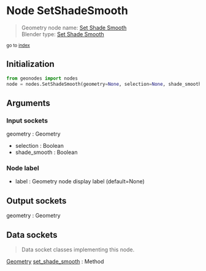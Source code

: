 
# Node SetShadeSmooth

> Geometry node name: [Set Shade Smooth](https://docs.blender.org/manual/en/latest/modeling/geometry_nodes/material/set_shade_smooth.html)<br>
  Blender type: [Set Shade Smooth](https://docs.blender.org/api/current/bpy.types.GeometryNodeSetShadeSmooth.html)
  
<sub>go to [index](/docs/index.md)</sub>

## Initialization

```python
from geonodes import nodes
node = nodes.SetShadeSmooth(geometry=None, selection=None, shade_smooth=None, label=None)
```



## Arguments


### Input sockets

geometry : Geometry
- selection : Boolean
- shade_smooth : Boolean

### Node label

- label : Geometry node display label (default=None)

## Output sockets

geometry : Geometry

## Data sockets

> Data socket classes implementing this node.
  
[Geometry](/docs/sockets/Geometry.md) [set_shade_smooth](/docs/sockets/Geometry.md#set_shade_smooth) : Method

